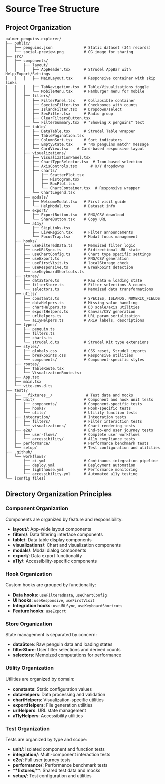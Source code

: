 # Source Tree Structure

## Project Organization

```
palmer-penguins-explorer/
├── public/
│   ├── penguins.json              # Static dataset (344 records)
│   └── social-preview.png         # OG image for sharing
├── src/
│   ├── components/
│   │   ├── layout/
│   │   │   ├── AppHeader.tsx      # Strudel AppBar with Help/Export/Settings
│   │   │   ├── MainLayout.tsx     # Responsive container with skip links
│   │   │   ├── TabNavigation.tsx  # Table/Visualizations toggle
│   │   │   └── MobileMenu.tsx     # Hamburger menu for mobile
│   │   ├── filters/
│   │   │   ├── FilterPanel.tsx    # Collapsible container
│   │   │   ├── SpeciesFilter.tsx  # Checkboxes with counts
│   │   │   ├── IslandFilter.tsx   # Dropdown/select
│   │   │   ├── SexFilter.tsx      # Radio group
│   │   │   ├── ClearFiltersButton.tsx
│   │   │   └── FilterSummary.tsx  # "Showing X penguins" text
│   │   ├── table/
│   │   │   ├── DataTable.tsx      # Strudel Table wrapper
│   │   │   ├── TablePagination.tsx
│   │   │   ├── ColumnSort.tsx     # Sort indicators
│   │   │   ├── EmptyState.tsx     # "No penguins match" message
│   │   │   └── CardView.tsx    # Card-based responsive layout
│   │   ├── visualizations/
│   │   │   ├── VisualizationPanel.tsx
│   │   │   ├── ChartTypeSelector.tsx  # Icon-based selection
│   │   │   ├── AxisControls.tsx      # X/Y dropdowns
│   │   │   ├── charts/
│   │   │   │   ├── ScatterPlot.tsx
│   │   │   │   ├── Histogram.tsx
│   │   │   │   ├── BoxPlot.tsx
│   │   │   │   └── ChartContainer.tsx  # Responsive wrapper
│   │   │   └── ChartLegend.tsx
│   │   ├── modals/
│   │   │   ├── WelcomeModal.tsx   # First visit guide
│   │   │   └── HelpModal.tsx      # Dataset info
│   │   ├── export/
│   │   │   ├── ExportButton.tsx   # PNG/CSV download
│   │   │   └── ShareButton.tsx    # Copy URL
│   │   └── a11y/
│   │       ├── SkipLinks.tsx
│   │       ├── LiveRegion.tsx     # Filter announcements
│   │       └── FocusTrap.tsx      # Modal focus management
│   ├── hooks/
│   │   ├── useFilteredData.ts     # Memoized filter logic
│   │   ├── useURLSync.ts          # Bidirectional URL state
│   │   ├── useChartConfig.ts      # Chart type specific settings
│   │   ├── useExport.ts           # PNG/CSV generation
│   │   ├── useFirstVisit.ts       # localStorage check
│   │   ├── useResponsive.ts       # Breakpoint detection
│   │   └── useKeyboardShortcuts.ts
│   ├── stores/
│   │   ├── dataStore.ts           # Raw data & loading state
│   │   ├── filterStore.ts         # Filter selections & counts
│   │   └── selectors.ts           # Memoized data transformations
│   ├── utils/
│   │   ├── constants.ts           # SPECIES, ISLANDS, NUMERIC_FIELDS
│   │   ├── dataHelpers.ts         # Missing value handling
│   │   ├── chartHelpers.ts        # D3 scale/axis utilities
│   │   ├── exportHelpers.ts       # Canvas/CSV generation
│   │   ├── urlHelpers.ts          # URL param serialization
│   │   └── a11yHelpers.ts         # ARIA labels, descriptions
│   ├── types/
│   │   ├── penguin.ts
│   │   ├── filters.ts
│   │   ├── charts.ts
│   │   └── strudel.d.ts           # Strudel Kit type extensions
│   ├── styles/
│   │   ├── globals.css            # CSS reset, Strudel imports
│   │   ├── breakpoints.css        # Responsive utilities
│   │   └── components/            # Component-specific styles
│   ├── routes/
│   │   ├── TableRoute.tsx
│   │   └── VisualizationRoute.tsx
│   ├── App.tsx
│   ├── main.tsx
│   └── vite-env.d.ts
├── tests/
│   ├── __fixtures__/               # Test data and mocks
│   ├── unit/                      # Component and hook unit tests
│   │   ├── components/            # Component-specific tests
│   │   ├── hooks/                 # Hook-specific tests
│   │   └── utils/                 # Utility function tests
│   ├── integration/               # Integration tests
│   │   ├── filters/               # Filter interaction tests
│   │   └── visualizations/        # Chart rendering tests
│   ├── e2e/                       # End-to-end user journey tests
│   │   ├── user-flows/            # Complete user workflows
│   │   └── accessibility/         # A11y compliance tests
│   ├── performance/               # Performance benchmark tests
│   └── setup/                     # Test configuration and utilities
├── .github/
│   └── workflows/
│       ├── ci.yml                 # Continuous integration pipeline
│       ├── deploy.yml             # Deployment automation
│       ├── lighthouse.yml         # Performance monitoring
│       └── accessibility.yml      # Automated a11y testing
└── [config files]
```

## Directory Organization Principles

### Component Organization

Components are organized by feature and responsibility:

- **layout/**: App-wide layout components
- **filters/**: Data filtering interface components
- **table/**: Data table display components
- **visualizations/**: Chart and visualization components
- **modals/**: Modal dialog components
- **export/**: Data export functionality
- **a11y/**: Accessibility-specific components

### Hook Organization

Custom hooks are grouped by functionality:

- **Data hooks**: `useFilteredData`, `useChartConfig`
- **UI hooks**: `useResponsive`, `useFirstVisit`
- **Integration hooks**: `useURLSync`, `useKeyboardShortcuts`
- **Feature hooks**: `useExport`

### Store Organization

State management is separated by concern:

- **dataStore**: Raw penguin data and loading states
- **filterStore**: User filter selections and derived counts
- **selectors**: Memoized computations for performance

### Utility Organization

Utilities are organized by domain:

- **constants**: Static configuration values
- **dataHelpers**: Data processing and validation
- **chartHelpers**: Visualization-specific utilities
- **exportHelpers**: File generation utilities
- **urlHelpers**: URL state management
- **a11yHelpers**: Accessibility utilities

### Test Organization

Tests are organized by type and scope:

- **unit/**: Isolated component and function tests
- **integration/**: Multi-component interaction tests
- **e2e/**: Full user journey tests
- **performance/**: Performance benchmark tests
- \***\*fixtures**/\*\*: Shared test data and mocks
- **setup/**: Test configuration and utilities
